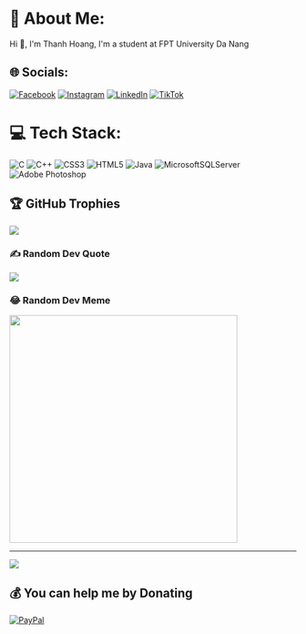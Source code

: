 # 💫 About Me:
Hi 👋, I'm Thanh Hoang, I'm a student at FPT University Da Nang


## 🌐 Socials:
[![Facebook](https://img.shields.io/badge/Facebook-%231877F2.svg?logo=Facebook&logoColor=white)](https://facebook.com/hofang42) [![Instagram](https://img.shields.io/badge/Instagram-%23E4405F.svg?logo=Instagram&logoColor=white)](https://instagram.com/hofang._/) [![LinkedIn](https://img.shields.io/badge/LinkedIn-%230077B5.svg?logo=linkedin&logoColor=white)](https://linkedin.com/in/hofang42) [![TikTok](https://img.shields.io/badge/TikTok-%23000000.svg?logo=TikTok&logoColor=white)](https://tiktok.com/@hofangg) 

# 💻 Tech Stack:
![C](https://img.shields.io/badge/c-%2300599C.svg?style=flat&logo=c&logoColor=white) ![C++](https://img.shields.io/badge/c++-%2300599C.svg?style=flat&logo=c%2B%2B&logoColor=white) ![CSS3](https://img.shields.io/badge/css3-%231572B6.svg?style=flat&logo=css3&logoColor=white) ![HTML5](https://img.shields.io/badge/html5-%23E34F26.svg?style=flat&logo=html5&logoColor=white) ![Java](https://img.shields.io/badge/java-%23ED8B00.svg?style=flat&logo=openjdk&logoColor=white) ![MicrosoftSQLServer](https://img.shields.io/badge/Microsoft%20SQL%20Server-CC2927?style=flat&logo=microsoft%20sql%20server&logoColor=white) ![Adobe Photoshop](https://img.shields.io/badge/adobe%20photoshop-%2331A8FF.svg?style=flat&logo=adobe%20photoshop&logoColor=white)

## 🏆 GitHub Trophies
![](https://github-profile-trophy.vercel.app/?username=hofang42&theme=tokyonight&no-frame=false&no-bg=true&margin-w=4)

### ✍️ Random Dev Quote
![](https://quotes-github-readme.vercel.app/api?type=vetical&theme=tokyonight)

### 😂 Random Dev Meme
<img src='[https://randommeme-five.vercel.app/](https://api.memegen.link/images/buzz/memes/memes_everywhere.webp)' style="height: 400px;"/>

---
[![](https://visitcount.itsvg.in/api?id=hofang42&icon=2&color=0)](https://visitcount.itsvg.in)

  ## 💰 You can help me by Donating
  [![PayPal](https://img.shields.io/badge/PayPal-00457C?style=for-the-badge&logo=paypal&logoColor=white)](https://paypal.me/hofangg) 

  
<!-- Proudly created with GPRM ( https://gprm.itsvg.in ) -->
